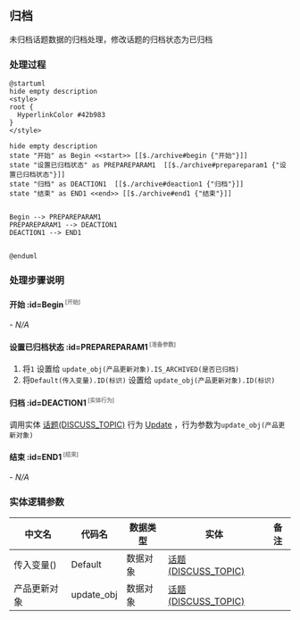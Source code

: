 ## 归档 <!-- {docsify-ignore-all} -->

   未归档话题数据的归档处理，修改话题的归档状态为已归档

### 处理过程

```plantuml
@startuml
hide empty description
<style>
root {
  HyperlinkColor #42b983
}
</style>

hide empty description
state "开始" as Begin <<start>> [[$./archive#begin {"开始"}]]
state "设置已归档状态" as PREPAREPARAM1  [[$./archive#prepareparam1 {"设置已归档状态"}]]
state "归档" as DEACTION1  [[$./archive#deaction1 {"归档"}]]
state "结束" as END1 <<end>> [[$./archive#end1 {"结束"}]]


Begin --> PREPAREPARAM1
PREPAREPARAM1 --> DEACTION1
DEACTION1 --> END1


@enduml
```


### 处理步骤说明

#### 开始 :id=Begin<sup class="footnote-symbol"> <font color=gray size=1>[开始]</font></sup>



*- N/A*
#### 设置已归档状态 :id=PREPAREPARAM1<sup class="footnote-symbol"> <font color=gray size=1>[准备参数]</font></sup>



1. 将`1` 设置给  `update_obj(产品更新对象).IS_ARCHIVED(是否已归档)`
2. 将`Default(传入变量).ID(标识)` 设置给  `update_obj(产品更新对象).ID(标识)`

#### 归档 :id=DEACTION1<sup class="footnote-symbol"> <font color=gray size=1>[实体行为]</font></sup>



调用实体 [话题(DISCUSS_TOPIC)](module/Team/discuss_topic.md) 行为 [Update](module/Team/discuss_topic#行为) ，行为参数为`update_obj(产品更新对象)`

#### 结束 :id=END1<sup class="footnote-symbol"> <font color=gray size=1>[结束]</font></sup>



*- N/A*



### 实体逻辑参数

|    中文名   |    代码名    |  数据类型    |  实体   |备注 |
| --------| --------| -------- | -------- | --------   |
|传入变量(<i class="fa fa-check"/></i>)|Default|数据对象|[话题(DISCUSS_TOPIC)](module/Team/discuss_topic.md)||
|产品更新对象|update_obj|数据对象|[话题(DISCUSS_TOPIC)](module/Team/discuss_topic.md)||
